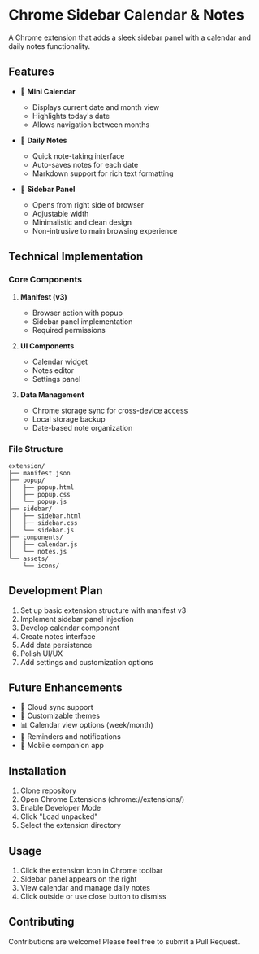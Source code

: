 # Chrome Sidebar Calendar & Notes

A Chrome extension that adds a sleek sidebar panel with a calendar and daily notes functionality.

## Features

- 📅 **Mini Calendar**
  - Displays current date and month view
  - Highlights today's date
  - Allows navigation between months

- 📝 **Daily Notes**
  - Quick note-taking interface
  - Auto-saves notes for each date
  - Markdown support for rich text formatting

- 🎯 **Sidebar Panel**
  - Opens from right side of browser
  - Adjustable width
  - Minimalistic and clean design
  - Non-intrusive to main browsing experience

## Technical Implementation

### Core Components

1. **Manifest (v3)**
   - Browser action with popup
   - Sidebar panel implementation
   - Required permissions

2. **UI Components**
   - Calendar widget
   - Notes editor
   - Settings panel

3. **Data Management**
   - Chrome storage sync for cross-device access
   - Local storage backup
   - Date-based note organization

### File Structure

```
extension/
├── manifest.json
├── popup/
│   ├── popup.html
│   ├── popup.css
│   └── popup.js
├── sidebar/
│   ├── sidebar.html
│   ├── sidebar.css
│   └── sidebar.js
├── components/
│   ├── calendar.js
│   └── notes.js
└── assets/
    └── icons/
```

## Development Plan

1. Set up basic extension structure with manifest v3
2. Implement sidebar panel injection
3. Develop calendar component
4. Create notes interface
5. Add data persistence
6. Polish UI/UX
7. Add settings and customization options

## Future Enhancements

- 🔄 Cloud sync support
- 🎨 Customizable themes
- 📊 Calendar view options (week/month)
- 🔔 Reminders and notifications
- 📱 Mobile companion app

## Installation

1. Clone repository
2. Open Chrome Extensions (chrome://extensions/)
3. Enable Developer Mode
4. Click "Load unpacked"
5. Select the extension directory

## Usage

1. Click the extension icon in Chrome toolbar
2. Sidebar panel appears on the right
3. View calendar and manage daily notes
4. Click outside or use close button to dismiss

## Contributing

Contributions are welcome! Please feel free to submit a Pull Request.